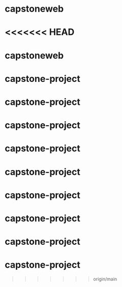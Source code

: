# capstoneweb
<<<<<<< HEAD
=======
# capstoneweb
# capstone-project
# capstone-project
# capstone-project
# capstone-project
# capstone-project
# capstone-project
# capstone-project
# capstone-project
# capstone-project
>>>>>>> origin/main
